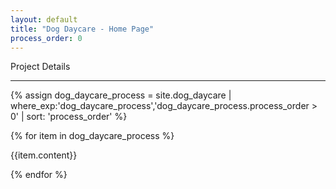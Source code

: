 ```yaml
---
layout: default
title: "Dog Daycare - Home Page"
process_order: 0
---
```

Project Details

---

{% assign dog_daycare_process = site.dog_daycare | where_exp:'dog_daycare_process','dog_daycare_process.process_order > 0' | sort: 'process_order' %}

{% for item in dog_daycare_process %}

{{item.content}}

{% endfor %}